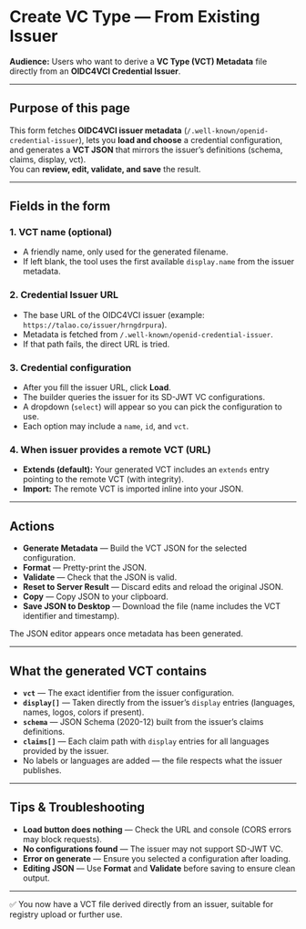 # Create VC Type — From Existing Issuer

**Audience:** Users who want to derive a **VC Type (VCT) Metadata** file directly from an **OIDC4VCI Credential Issuer**.

---

## Purpose of this page
This form fetches **OIDC4VCI issuer metadata** (`/.well-known/openid-credential-issuer`), lets you **load and choose** a credential configuration, and generates a **VCT JSON** that mirrors the issuer’s definitions (schema, claims, display, vct).  
You can **review, edit, validate, and save** the result.

---

## Fields in the form

### 1. VCT name (optional)
- A friendly name, only used for the generated filename.  
- If left blank, the tool uses the first available `display.name` from the issuer metadata.

### 2. Credential Issuer URL
- The base URL of the OIDC4VCI issuer (example: `https://talao.co/issuer/hrngdrpura`).  
- Metadata is fetched from `/.well-known/openid-credential-issuer`.  
- If that path fails, the direct URL is tried.

### 3. Credential configuration
- After you fill the issuer URL, click **Load**.  
- The builder queries the issuer for its SD-JWT VC configurations.  
- A dropdown (`select`) will appear so you can pick the configuration to use.  
- Each option may include a `name`, `id`, and `vct`.

### 4. When issuer provides a remote VCT (URL)
- **Extends (default):** Your generated VCT includes an `extends` entry pointing to the remote VCT (with integrity).  
- **Import:** The remote VCT is imported inline into your JSON.

---

## Actions

- **Generate Metadata** — Build the VCT JSON for the selected configuration.  
- **Format** — Pretty-print the JSON.  
- **Validate** — Check that the JSON is valid.  
- **Reset to Server Result** — Discard edits and reload the original JSON.  
- **Copy** — Copy JSON to your clipboard.  
- **Save JSON to Desktop** — Download the file (name includes the VCT identifier and timestamp).  

The JSON editor appears once metadata has been generated.

---

## What the generated VCT contains
- **`vct`** — The exact identifier from the issuer configuration.  
- **`display[]`** — Taken directly from the issuer’s `display` entries (languages, names, logos, colors if present).  
- **`schema`** — JSON Schema (2020-12) built from the issuer’s claims definitions.  
- **`claims[]`** — Each claim path with `display` entries for all languages provided by the issuer.  
- No labels or languages are added — the file respects what the issuer publishes.

---

## Tips & Troubleshooting
- **Load button does nothing** — Check the URL and console (CORS errors may block requests).  
- **No configurations found** — The issuer may not support SD-JWT VC.  
- **Error on generate** — Ensure you selected a configuration after loading.  
- **Editing JSON** — Use **Format** and **Validate** before saving to ensure clean output.

---

✅ You now have a VCT file derived directly from an issuer, suitable for registry upload or further use.
